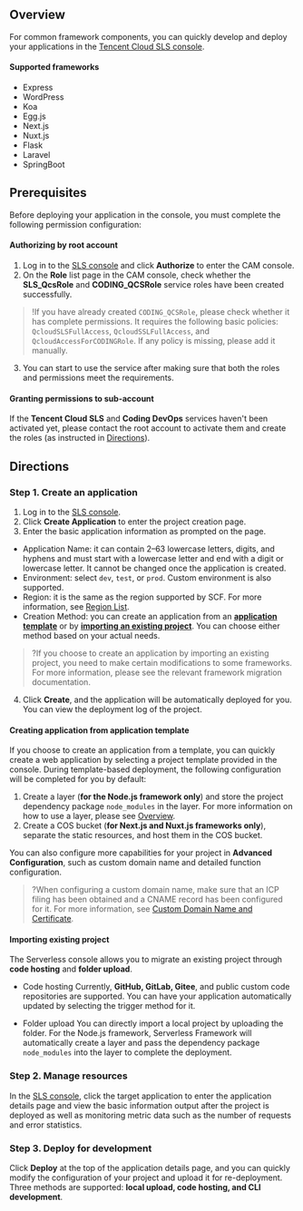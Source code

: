 ## Overview

For common framework components, you can quickly develop and deploy your applications in the [Tencent Cloud SLS console](https://console.cloud.tencent.com/sls?from=quickstart).

#### Supported frameworks
- Express
- WordPress
- Koa
- Egg.js
- Next.js
- Nuxt.js
- Flask
- Laravel
- SpringBoot

## Prerequisites
Before deploying your application in the console, you must complete the following permission configuration:

#### Authorizing by root account
1. Log in to the [SLS console](https://console.cloud.tencent.com/sls?from=quickstart) and click **Authorize** to enter the CAM console.
2. On the **Role** list page in the CAM console, check whether the **SLS_QcsRole** and **CODING_QCSRole** service roles have been created successfully.
>!If you have already created `CODING_QCSRole`, please check whether it has complete permissions. It requires the following basic policies: `QcloudSLSFullAccess`, `QcloudSSLFullAccess`, and `QcloudAccessForCODINGRole`. If any policy is missing, please add it manually.
3. You can start to use the service after making sure that both the roles and permissions meet the requirements.

#### Granting permissions to sub-account
If the **Tencent Cloud SLS** and **Coding DevOps** services haven't been activated yet, please contact the root account to activate them and create the roles (as instructed in [Directions](#1)).


## Directions
### Step 1. Create an application
1. Log in to the [SLS console](https://console.cloud.tencent.com/sls).
2. Click **Create Application** to enter the project creation page.
3. Enter the basic application information as prompted on the page.
 - Application Name: it can contain 2–63 lowercase letters, digits, and hyphens and must start with a lowercase letter and end with a digit or lowercase letter. It cannot be changed once the application is created.
 - Environment: select `dev`, `test`, or `prod`. Custom environment is also supported.
 - Region: it is the same as the region supported by SCF. For more information, see [Region List](https://intl.cloud.tencent.com/document/api/583/17238).
 - Creation Method: you can create an application from an **[application template](#1)** or by **[importing an existing project](#2)**. You can choose either method based on your actual needs.
>?If you choose to create an application by importing an existing project, you need to make certain modifications to some frameworks. For more information, please see the relevant framework migration documentation.
4. Click **Create**, and the application will be automatically deployed for you. You can view the deployment log of the project.

<span id="1"></span>
#### Creating application from application template

If you choose to create an application from a template, you can quickly create a web application by selecting a project template provided in the console. During template-based deployment, the following configuration will be completed for you by default:
1. Create a layer (**for the Node.js framework only**) and store the project dependency package `node_modules` in the layer. For more information on how to use a layer, please see [Overview](https://intl.cloud.tencent.com/document/product/583/37039).
2. Create a COS bucket (**for Next.js and Nuxt.js frameworks only**), separate the static resources, and host them in the COS bucket.

You can also configure more capabilities for your project in **Advanced Configuration**, such as custom domain name and detailed function configuration.

>?When configuring a custom domain name, make sure that an ICP filing has been obtained and a CNAME record has been configured for it. For more information, see [Custom Domain Name and Certificate](https://intl.cloud.tencent.com/document/product/628/11791).

 <span id="2"></span>
 #### Importing existing project
 The Serverless console allows you to migrate an existing project through **code hosting** and **folder upload**.

 - Code hosting
 Currently, **GitHub, GitLab, Gitee**, and public custom code repositories are supported. You can have your application automatically updated by selecting the trigger method for it.

 - Folder upload
 You can directly import a local project by uploading the folder. For the Node.js framework, Serverless Framework will automatically create a layer and pass the dependency package `node_modules` into the layer to complete the deployment.




### Step 2. Manage resources
In the [SLS console](https://console.cloud.tencent.com/sls), click the target application to enter the application details page and view the basic information output after the project is deployed as well as monitoring metric data such as the number of requests and error statistics. 



### Step 3. Deploy for development
Click **Deploy** at the top of the application details page, and you can quickly modify the configuration of your project and upload it for re-deployment. Three methods are supported: **local upload, code hosting, and CLI development**.
